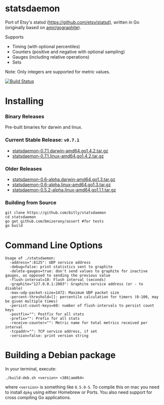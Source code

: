 statsdaemon
==========

Port of Etsy's statsd (https://github.com/etsy/statsd), written in Go (originally based
on [amir/gographite](https://github.com/amir/gographite)).

Supports

* Timing (with optional percentiles)
* Counters (positive and negative with optional sampling)
* Gauges (including relative operations)
* Sets

Note: Only integers are supported for metric values.

[![Build Status](https://secure.travis-ci.org/bitly/statsdaemon.png)](http://travis-ci.org/bitly/statsdaemon)

Installing
==========

### Binary Releases
Pre-built binaries for darwin and linux.

### Current Stable Release: `v0.7.1`
* [statsdaemon-0.7.1.darwin-amd64.go1.4.2.tar.gz](https://github.com/bitly/statsdaemon/releases/download/v0.7.1/statsdaemon-0.7.1.darwin-amd64.go1.4.2.tar.gz)
* [statsdaemon-0.7.1.linux-amd64.go1.4.2.tar.gz](https://github.com/bitly/statsdaemon/releases/download/v0.7.1/statsdaemon-0.7.1.linux-amd64.go1.4.2.tar.gz)

### Older Releases
* [statsdaemon-0.6-alpha.darwin-amd64.go1.3.tar.gz](https://github.com/bitly/statsdaemon/releases/download/v0.6-alpha/statsdaemon-0.6-alpha.darwin-amd64.go1.3.tar.gz)
* [statsdaemon-0.6-alpha.linux-amd64.go1.3.tar.gz](https://github.com/bitly/statsdaemon/releases/download/v0.6-alpha/statsdaemon-0.6-alpha.linux-amd64.go1.3.tar.gz)
* [statsdaemon-0.5.2-alpha.linux-amd64.go1.1.1.tar.gz](https://github.com/bitly/statsdaemon/releases/download/v0.5.2-alpha/statsdaemon-0.5.2-alpha.linux-amd64.go1.1.1.tar.gz)

### Building from Source
```
git clone https://github.com/bitly/statsdaemon
cd statsdaemon
go get github.com/bmizerany/assert #for tests
go build
```


Command Line Options
====================

```
Usage of ./statsdaemon:
  -address=":8125": UDP service address
  -debug=false: print statistics sent to graphite
  -delete-gauges=true: don't send values to graphite for inactive gauges, as opposed to sending the previous value
  -flush-interval=10: Flush interval (seconds)
  -graphite="127.0.0.1:2003": Graphite service address (or - to disable)
  -max-udp-packet-size=1472: Maximum UDP packet size
  -percent-threshold=[]: percentile calculation for timers (0-100, may be given multiple times)
  -persist-count-keys=60: number of flush-intervals to persist count keys
  -postfix="": Postfix for all stats
  -prefix="": Prefix for all stats
  -receive-counter="": Metric name for total metrics received per interval
  -tcpaddr="": TCP service address, if set
  -version=false: print version string
```

Building a Debian package
=========================
In your terminal, execute:

    ./build-deb.sh <version> <386|amd64>

where ``<version>`` is something like `0.5.0-5`. To compile this on mac you
need to install ``dpkg`` using either Homebrew or Ports. You also need support
for cross compiling Go applications.
